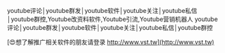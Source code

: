youtube评论│youtube群发│youtube软件│youtube关注│youtube私信│youtube群控,Youtube改资料软件,Youtube引流,Youtube营销机器人
youtube评论│youtube群发│youtube软件│youtube关注│youtube私信│youtube群控

[😍想了解推广相关软件的朋友请登录 http://www.vst.tw](http://www.vst.tw)



